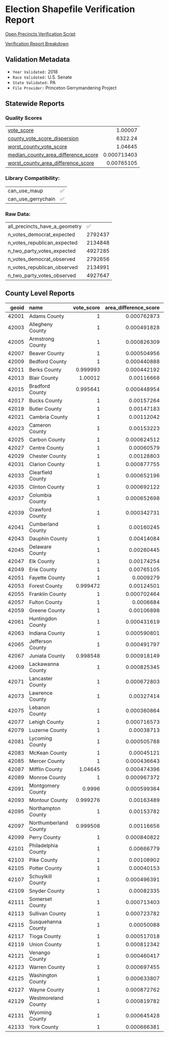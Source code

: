 
# Election Shapefile Verification Report

[Open Precincts Verification Script](https://github.com/OpenPrecincts/verification)

[Verification Report Breakdown](https://github.com/OpenPrecincts/verification#verification-report-breakdown)

## Validation Metadata

* `Year Validated:` 2018 
* `Race Validated:` U.S. Senate
* `State Validated:` PA
* `File Provider:` Princeton Gerrymandering Project

## Statewide Reports

### Quality Scores

|                                                                                                            |                |
|:-----------------------------------------------------------------------------------------------------------|---------------:|
| [vote_score](https://github.com/OpenPrecincts/verification#vote-score)                                     |    1.00007     |
| [county_vote_score_dispersion](https://github.com/OpenPrecincts/verification#county-vote-score-dispersion) | 6322.24        |
| [worst_county_vote_score](https://github.com/OpenPrecincts/verification#vote-score)                        |    1.04645     |
| [median_county_area_difference_score](https://github.com/OpenPrecincts/verification#area-difference-score) |    0.000713403 |
| [worst_county_area_difference_score](https://github.com/OpenPrecincts/verification#area-difference-score)  |    0.00765105  |

### Library Compatibility:
|                    |    |
|:-------------------|---:|
| can_use_maup       |  ✅ |
| can_use_gerrychain |  ✅ |

### Raw Data:
|                               |         |
|:------------------------------|:--------|
| all_precincts_have_a_geometry | ✅      |
| n_votes_democrat_expected     | 2792437 |
| n_votes_republican_expected   | 2134848 |
| n_two_party_votes_expected    | 4927285 |
| n_votes_democrat_observed     | 2792656 |
| n_votes_republican_observed   | 2134991 |
| n_two_party_votes_observed    | 4927647 |

## County Level Reports
|   geoid | name                  |   vote_score |   area_difference_score |   n_votes_democrat_expected |   n_votes_republican_expected |   n_two_party_votes_expected |   n_votes_democrat_observed |   n_votes_republican_observed |   n_two_party_votes_observed |
|--------:|:----------------------|-------------:|------------------------:|----------------------------:|------------------------------:|-----------------------------:|----------------------------:|------------------------------:|-----------------------------:|
|   42001 | Adams County          |     1        |             0.000762873 |                       14880 |                         23419 |                        38299 |                       14880 |                         23419 |                        38299 |
|   42003 | Allegheny County      |     1        |             0.000491828 |                      355907 |                        176351 |                       532258 |                      355907 |                        176351 |                       532258 |
|   42005 | Armstrong County      |     1        |             0.000826309 |                        8570 |                         15449 |                        24019 |                        8570 |                         15449 |                        24019 |
|   42007 | Beaver County         |     1        |             0.000504956 |                       34442 |                         31916 |                        66358 |                       34442 |                         31916 |                        66358 |
|   42009 | Bedford County        |     1        |             0.000440888 |                        4567 |                         14044 |                        18611 |                        4567 |                         14044 |                        18611 |
|   42011 | Berks County          |     0.999993 |             0.000442192 |                       73714 |                         68159 |                       141873 |                       73713 |                         68159 |                       141872 |
|   42013 | Blair County          |     1.00012  |             0.00116668  |                       14599 |                         27826 |                        42425 |                       14602 |                         27828 |                        42430 |
|   42015 | Bradford County       |     0.995641 |             0.000448954 |                        6926 |                         13032 |                        19958 |                        6900 |                         12971 |                        19871 |
|   42017 | Bucks County          |     1        |             0.00157264  |                      165408 |                        124133 |                       289541 |                      165408 |                        124133 |                       289541 |
|   42019 | Butler County         |     1        |             0.00147183  |                       31010 |                         46875 |                        77885 |                       31010 |                         46875 |                        77885 |
|   42021 | Cambria County        |     1        |             0.00112042  |                       21590 |                         27367 |                        48957 |                       21590 |                         27367 |                        48957 |
|   42023 | Cameron County        |     1        |             0.00153223  |                         653 |                          1080 |                         1733 |                         653 |                          1080 |                         1733 |
|   42025 | Carbon County         |     1        |             0.000624512 |                        8739 |                         13519 |                        22258 |                        8739 |                         13519 |                        22258 |
|   42027 | Centre County         |     1        |             0.00060579  |                       34778 |                         24332 |                        59110 |                       34778 |                         24332 |                        59110 |
|   42029 | Chester County        |     1        |             0.00128803  |                      140138 |                         92380 |                       232518 |                      140138 |                         92380 |                       232518 |
|   42031 | Clarion County        |     1        |             0.000877755 |                        4924 |                          8838 |                        13762 |                        4924 |                          8838 |                        13762 |
|   42033 | Clearfield County     |     1        |             0.000652196 |                        9540 |                         16852 |                        26392 |                        9540 |                         16852 |                        26392 |
|   42035 | Clinton County        |     1        |             0.000692122 |                        5289 |                          6869 |                        12158 |                        5289 |                          6869 |                        12158 |
|   42037 | Columbia County       |     1        |             0.000652698 |                        8837 |                         13437 |                        22274 |                        8837 |                         13437 |                        22274 |
|   42039 | Crawford County       |     1        |             0.000342731 |                       11720 |                         17813 |                        29533 |                       11720 |                         17813 |                        29533 |
|   42041 | Cumberland County     |     1        |             0.00160245  |                       47738 |                         54525 |                       102263 |                       47738 |                         54525 |                       102263 |
|   42043 | Dauphin County        |     1        |             0.00414084  |                       59533 |                         47152 |                       106685 |                       59533 |                         47152 |                       106685 |
|   42045 | Delaware County       |     1        |             0.00260445  |                      163216 |                         84423 |                       247639 |                      163216 |                         84423 |                       247639 |
|   42047 | Elk County            |     1        |             0.00174254  |                        4498 |                          6610 |                        11108 |                        4498 |                          6610 |                        11108 |
|   42049 | Erie County           |     1        |             0.00765105  |                       58906 |                         40348 |                        99254 |                       58906 |                         40348 |                        99254 |
|   42051 | Fayette County        |     1        |             0.0009279   |                       19563 |                         20514 |                        40077 |                       19563 |                         20514 |                        40077 |
|   42053 | Forest County         |     0.999472 |             0.00124501  |                         693 |                          1201 |                         1894 |                         692 |                          1201 |                         1893 |
|   42055 | Franklin County       |     1        |             0.000702464 |                       17385 |                         36735 |                        54120 |                       17385 |                         36735 |                        54120 |
|   42057 | Fulton County         |     1        |             0.0006684   |                        1061 |                          4173 |                         5234 |                        1061 |                          4173 |                         5234 |
|   42059 | Greene County         |     1        |             0.00106898  |                        5819 |                          6422 |                        12241 |                        5819 |                          6422 |                        12241 |
|   42061 | Huntingdon County     |     1        |             0.000431619 |                        5126 |                         10491 |                        15617 |                        5126 |                         10491 |                        15617 |
|   42063 | Indiana County        |     1        |             0.000590801 |                       12702 |                         16314 |                        29016 |                       12702 |                         16314 |                        29016 |
|   42065 | Jefferson County      |     1        |             0.000491797 |                        4437 |                         10872 |                        15309 |                        4437 |                         10872 |                        15309 |
|   42067 | Juniata County        |     0.998548 |             0.000918149 |                        2412 |                          5853 |                         8265 |                        2409 |                          5844 |                         8253 |
|   42069 | Lackawanna County     |     1        |             0.000825345 |                       51444 |                         31922 |                        83366 |                       51444 |                         31922 |                        83366 |
|   42071 | Lancaster County      |     1        |             0.000672803 |                       90521 |                        107454 |                       197975 |                       90521 |                        107454 |                       197975 |
|   42073 | Lawrence County       |     1        |             0.00327414  |                       14324 |                         17375 |                        31699 |                       14324 |                         17375 |                        31699 |
|   42075 | Lebanon County        |     1        |             0.000360864 |                       18368 |                         29836 |                        48204 |                       18368 |                         29836 |                        48204 |
|   42077 | Lehigh County         |     1        |             0.000716573 |                       73632 |                         52576 |                       126208 |                       73632 |                         52576 |                       126208 |
|   42079 | Luzerne County        |     1        |             0.00038713  |                       49200 |                         58040 |                       107240 |                       49200 |                         58040 |                       107240 |
|   42081 | Lycoming County       |     1        |             0.000505788 |                       13893 |                         26488 |                        40381 |                       13893 |                         26488 |                        40381 |
|   42083 | McKean County         |     1        |             0.00045121  |                        3972 |                          8285 |                        12257 |                        3972 |                          8285 |                        12257 |
|   42085 | Mercer County         |     1        |             0.000436643 |                       18136 |                         22290 |                        40426 |                       18136 |                         22290 |                        40426 |
|   42087 | Mifflin County        |     1.04645  |             0.000474396 |                        3934 |                          9564 |                        13498 |                        4188 |                          9937 |                        14125 |
|   42089 | Monroe County         |     1        |             0.000967372 |                       30626 |                         23968 |                        54594 |                       30626 |                         23968 |                        54594 |
|   42091 | Montgomery County     |     0.9996   |             0.000599364 |                      248454 |                        126666 |                       375120 |                      248454 |                        126516 |                       374970 |
|   42093 | Montour County        |     0.999276 |             0.00163489  |                        2966 |                          3943 |                         6909 |                        2963 |                          3941 |                         6904 |
|   42095 | Northampton County    |     1        |             0.00153782  |                       62275 |                         50385 |                       112660 |                       62275 |                         50385 |                       112660 |
|   42097 | Northumberland County |     0.999508 |             0.00116656  |                       10524 |                         17926 |                        28450 |                       10521 |                         17915 |                        28436 |
|   42099 | Perry County          |     1        |             0.000840822 |                        5186 |                         11607 |                        16793 |                        5186 |                         11607 |                        16793 |
|   42101 | Philadelphia County   |     1        |             0.00666779  |                      481467 |                         66653 |                       548120 |                      481467 |                         66653 |                       548120 |
|   42103 | Pike County           |     1        |             0.00108902  |                        8696 |                         11772 |                        20468 |                        8696 |                         11772 |                        20468 |
|   42105 | Potter County         |     1        |             0.00040153  |                        1537 |                          4564 |                         6101 |                        1537 |                          4564 |                         6101 |
|   42107 | Schuylkill County     |     1        |             0.000496391 |                       17691 |                         30452 |                        48143 |                       17691 |                         30452 |                        48143 |
|   42109 | Snyder County         |     1        |             0.00082335  |                        4322 |                          8826 |                        13148 |                        4322 |                          8826 |                        13148 |
|   42111 | Somerset County       |     1        |             0.000713403 |                        9322 |                         18896 |                        28218 |                        9322 |                         18896 |                        28218 |
|   42113 | Sullivan County       |     1        |             0.000723782 |                         962 |                          1720 |                         2682 |                         962 |                          1720 |                         2682 |
|   42115 | Susquehanna County    |     1        |             0.00050088  |                        5521 |                         10112 |                        15633 |                        5520 |                         10113 |                        15633 |
|   42117 | Tioga County          |     1        |             0.000517018 |                        4145 |                         10242 |                        14387 |                        4145 |                         10242 |                        14387 |
|   42119 | Union County          |     1        |             0.000812342 |                        5901 |                          8317 |                        14218 |                        5901 |                          8317 |                        14218 |
|   42121 | Venango County        |     1        |             0.000460417 |                        6945 |                         11210 |                        18155 |                        6945 |                         11210 |                        18155 |
|   42123 | Warren County         |     1        |             0.000697455 |                        5390 |                          8734 |                        14124 |                        5390 |                          8734 |                        14124 |
|   42125 | Washington County     |     1        |             0.000633807 |                       39220 |                         41958 |                        81178 |                       39220 |                         41958 |                        81178 |
|   42127 | Wayne County          |     1        |             0.000872762 |                        7625 |                         12269 |                        19894 |                        7625 |                         12269 |                        19894 |
|   42129 | Westmoreland County   |     1        |             0.000819782 |                       63778 |                         79078 |                       142856 |                       63778 |                         79078 |                       142856 |
|   42131 | Wyoming County        |     1        |             0.000645428 |                        3868 |                          6582 |                        10450 |                        3868 |                          6582 |                        10450 |
|   42133 | York County           |     1        |             0.000666381 |                       69272 |                         95814 |                       165086 |                       69272 |                         95814 |                       165086 |
